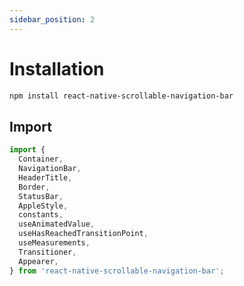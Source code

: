 ```yaml
---
sidebar_position: 2
---
```


# Installation

```bash npm2yarn
npm install react-native-scrollable-navigation-bar
```

## Import

```jsx
import {
  Container,
  NavigationBar,
  HeaderTitle,
  Border,
  StatusBar,
  AppleStyle,
  constants,
  useAnimatedValue,
  useHasReachedTransitionPoint,
  useMeasurements,
  Transitioner,
  Appearer,
} from 'react-native-scrollable-navigation-bar';
```

